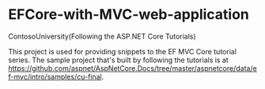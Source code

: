 # EFCore-with-MVC-web-application
ContosoUniversity(Following the ASP.NET Core Tutorials)

This project is used for providing snippets to the EF MVC Core tutorial series. The sample project that's built by following the tutorials is at https://github.com/aspnet/AspNetCore.Docs/tree/master/aspnetcore/data/ef-mvc/intro/samples/cu-final.
